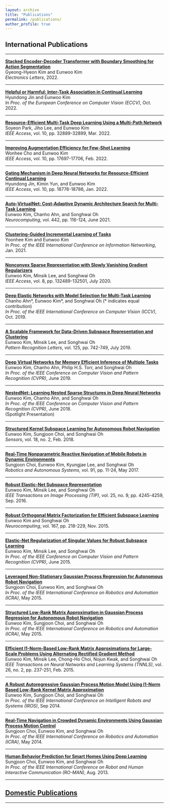 ```yaml
---
layout: archive
title: "Publications"
permalink: /publications/
author_profile: true
---
```


## International Publications
-----
[**Stacked Encoder-Decoder Transformer with Boundary Smoothing for Action Segmentation**](https://ietresearch.onlinelibrary.wiley.com/doi/10.1049/ell2.12678)        
  Gyeong-Hyeon Kim and Eunwoo Kim       
   *Electronics Letters*, 2022.

-----
[**Helpful or Harmful: Inter-Task Association in Continual Learning**](https://link.springer.com/chapter/10.1007/978-3-031-20083-0_31)       
  Hyundong Jin and Eunwoo Kim       
   *In Proc. of the European Conference on Computer Vision (ECCV)*, Oct. 2022.

-----
[**Resource-Efficient Multi-Task Deep Learning Using a Multi-Path Network**](https://ieeexplore.ieee.org/abstract/document/9740124)       
  Soyeon Park, Jiho Lee, and Eunwoo Kim       
   *IEEE Access*, vol. 10, pp. 32889-32899, Mar. 2022.

-----
[**Improving Augmentation Efficiency for Few-Shot Learning**](https://ieeexplore.ieee.org/document/9712302)       
  Wonhee Cho and Eunwoo Kim       
   *IEEE Access*, vol. 10, pp. 17697-17706, Feb. 2022.

-----
[**Gating Mechanism in Deep Neural Networks for Resource-Efficient Continual Learning**](https://ieeexplore.ieee.org/abstract/document/9695483)       
   Hyundong Jin, Kimin Yun, and Eunwoo Kim       
   *IEEE Access*, vol. 10, pp. 18776-18786, Jan. 2022.

-----
[**Auto-VirtualNet: Cost-Adaptive Dynamic Architecture Search for Multi-Task Learning**](https://www.sciencedirect.com/science/article/pii/S0925231221003040?dgcid=coauthor)       
   Eunwoo Kim, Chanho Ahn, and Songhwai Oh       
   *Neurocomputing*, vol. 442, pp. 116-124, June 2021.

-----
[**Clustering-Guided Incremental Learning of Tasks**](https://ieeexplore.ieee.org/abstract/document/9334003)       
   Yoonhee Kim and Eunwoo Kim       
   *In Proc. of the IEEE International Conference on Information Networking*, Jan. 2021.

-----
[**Nonconvex Sparse Representation with Slowly Vanishing Gradient Regularizers**](https://ieeexplore.ieee.org/document/9143086)       
   Eunwoo Kim, Minsik Lee, and Songhwai Oh       
   *IEEE Access*, vol. 8, pp. 132489-132501, July 2020.

-----
[**Deep Elastic Networks with Model Selection for Multi-Task Learning**](https://arxiv.org/abs/1909.04860)           
   Chanho Ahn\*, Eunwoo Kim\*, and Songhwai Oh (\* indicates  equal contribution)      
   *In Proc. of the IEEE International Conference on Computer Vision (ICCV)*, Oct. 2019.     

-----
[**A Scalable Framework for Data-Driven Subspace Representation and Clustering**](https://www.sciencedirect.com/science/article/pii/S0167865519302107)        
   Eunwoo Kim, Minsik Lee, and Songhwai Oh      
   *Pattern Recognition Letters*, vol. 125, pp. 742-749, July 2019.

-----
[**Deep Virtual Networks for Memory Efficient Inference of Multiple Tasks**](https://arxiv.org/abs/1904.04562)      
   Eunwoo Kim, Chanho Ahn, Philip H.S. Torr, and Songhwai Oh     
   *In Proc. of the IEEE Conference on Computer Vision and Pattern Recognition (CVPR)*, June 2019.
   
-----
[**NestedNet: Learning Nested Sparse Structures in Deep Neural Networks**](https://arxiv.org/abs/1712.03781)       
   Eunwoo Kim, Chanho Ahn, and Songhwai Oh      
   *In Proc. of the IEEE Conference on Computer Vision and Pattern Recognition (CVPR)*, June 2018.   
   (Spotlight Presentation)   
   
-----
[**Structured Kernel Subspace Learning for Autonomous Robot Navigation**](https://www.mdpi.com/1424-8220/18/2/582)       
   Eunwoo Kim, Sungjoon Choi, and Songhwai Oh     
   *Sensors*, vol. 18, no. 2, Feb. 2018.

-----
[**Real-Time Nonparametric Reactive Navigation of Mobile Robots in Dynamic Environments**](https://www.sciencedirect.com/science/article/pii/S0921889016300392)      
   Sungjoon Choi, Eunwoo Kim, Kyungjae Lee, and Songhwai Oh     
   *Robotics and Autonomous Systems*, vol. 91, pp. 11-24, May 2017.
   
-----
[**Robust Elastic-Net Subspace Representation**](https://ieeexplore.ieee.org/document/7506231)       
   Eunwoo Kim, Minsik Lee, and Songhwai Oh      
   *IEEE Transactions on Image Processing (TIP)*, vol.  25, no. 9, pp. 4245-4259, Sep. 2016.
   
-----
[**Robust Orthogonal Matrix Factorization for Efficient Subspace Learning**](https://www.sciencedirect.com/science/article/pii/S092523121500555X)       
   Eunwoo Kim and Songhwai Oh      
   *Neurocomputing*, vol. 167, pp.  218-229, Nov. 2015.
   
-----
[**Elastic-Net Regularization of Singular Values for Robust Subspace Learning**](https://www.cv-foundation.org/openaccess/content_cvpr_2015/papers/Kim_Elastic-Net_Regularization_of_2015_CVPR_paper.pdf)       
   Eunwoo Kim, Minsik Lee, and Songhwai Oh      
   *In Proc. of the IEEE Conference on Computer Vision and Pattern Recognition (CVPR)*, June  2015.

-----
[**Leveraged Non-Stationary Gaussian Process Regression for Autonomous Robot Navigation**](https://ieeexplore.ieee.org/document/7139222)       
   Sungjoon Choi, Eunwoo Kim, and Songhwai Oh      
   *In Proc. of the IEEE International Conference on Robotics and Automation (ICRA)*, May 2015.

-----
[**Structured Low-Rank Matrix Approximation in Gaussian Process Regression for Autonomous Robot Navigation**](https://ieeexplore.ieee.org/document/7138982)        
   Eunwoo Kim, Sungjoon Choi, and Songhwai Oh    
   *In Proc. of the IEEE International Conference on Robotics and Automation (ICRA)*, May 2015.
   
-----
[**Efficient l1-Norm-Based Low-Rank Matrix Approximations for Large-Scale Problems Using Alternating Rectified Gradient Method**](https://ieeexplore.ieee.org/abstract/document/6784021)       
   Eunwoo Kim, Minsik Lee, Chong-Ho Choi, Nojun Kwak, and Songhwai Oh     
   *IEEE Transactions on Neural Networks and Learning Systems (TNNLS)*, vol. 26, no. 2, pp. 237-251, Feb. 2015.

-----
[**A Robust Autoregressive Gaussian Process Motion Model Using l1-Norm Based Low-Rank Kernel Matrix Approximation**](https://ieeexplore.ieee.org/document/6943184)       
   Eunwoo Kim, Sungjoon Choi, and Songhwai Oh       
   *In Proc. of the IEEE International Conference on Intelligent Robots and Systems (IROS)*, Sep 2014.

-----
[**Real-Time Navigation in Crowded Dynamic Environments Using Gaussian Process Motion Control**](https://ieeexplore.ieee.org/document/6907322)       
   Sungjoon Choi, Eunwoo Kim, and Songhwai Oh      
   *In Proc. of the IEEE International Conference on Robotics and Automation (ICRA)*, May 2014.
   
-----
[**Human Behavior Prediction for Smart Homes Using Deep Learning**](https://ieeexplore.ieee.org/document/6628440)       
   Sungjoon  Choi, Eunwoo Kim, and Songhwai Oh      
   *In Proc. of the IEEE International Conference on Robot and Human Interactive Communication (RO-MAN)*, Aug. 2013.
    
-----   
## [Domestic Publications](http://vllab-cau.github.io/publications/domestic-publications)
-----



